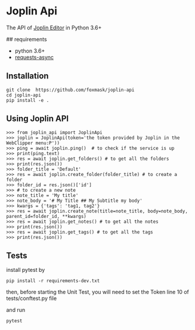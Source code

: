 # Joplin Api

The API of [Joplin Editor](https://joplinapp.org/) in Python 3.6+

## requirements

* python 3.6+
* [requests-async](https://github.com/encode/requests-async)

## Installation 

```
git clone  https://github.com/foxmask/joplin-api
cd joplin-api 
pip install -e .
```

## Using Joplin API

```
>>> from joplin_api import JoplinApi
>>> joplin = JoplinApi(token='the token provided by Joplin in the WebClipper menu:P'))
>>> ping = await joplin.ping()  # to check if the service is up
>>> print(ping.text)
>>> res = await joplin.get_folders() # to get all the folders
>>> print(res.json())
>>> folder_title = 'Default'
>>> res = await joplin.create_folder(folder_title) # to create a folder
>>> folder_id = res.json()['id']
>>> # to create a new note
>>> note_title = 'My title'
>>> note_body = '# My Title ## My Subtitle my body'
>>> kwargs = {'tags': 'tag1, tag2'}
>>> res = await joplin.create_note(title=note_title, body=note_body, parent_id=folder_id, **kwargs)
>>> res = await joplin.get_notes() # to get all the notes
>>> print(res.json())
>>> res = await joplin.get_tags() # to get all the tags
>>> print(res.json())
```

## Tests

install pytest by 
```
pip install -r requirements-dev.txt
```
then, before starting the Unit Test, you will need to set the Token line 10 of tests/conftest.py file

and run
```bash
pytest
``` 

